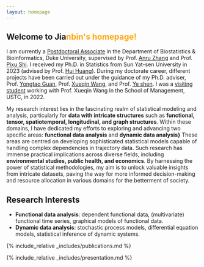 ```yaml
---
layout: homepage
---
```


## Welcome to Jia<n style="color: orange;">nbin's homepage!

I am currently a [Postdoctoral Associate](https://biostat.duke.edu/profile/jianbin-tan) in the Department of Biostatistics & Bioinformatics, Duke University, supervised by Prof. [Anru Zhang](https://anruzhang.github.io) and Prof. [Pixu Shi](https://pixushi.github.io). I received my Ph.D. in Statistics from Sun Yat-sen University in 2023 (advised by Prof. [Hui Huang](https://math.sysu.edu.cn/teacher/485)). During my doctorate career, different projects have been carried out under the guidance of my Ph.D. adviser, Prof. [Yongtao Guan](https://people.miami.edu/profile/yguan@miami.edu),  Prof. [Xueqin Wang](https://bs.ustc.edu.cn/english/profile.php?id=650), and Prof. [Ye shen](https://publichealth.uga.edu/faculty-member/ye-shen/). I was a [visiting student](https://statlab905.github.io/author/jianbin-tan/) working with Prof. Xueqin Wang in the School of Management, USTC, in 2022.

My research interest lies in the fascinating realm of statistical modeling and analysis, particularly for **data with intricate structures** such as **functional, tensor, spatiotemporal, longitudinal, and graph structures**. Within these domains, I have dedicated my efforts to exploring and advancing two specific areas: **functional data analysis** and **dynamic data analysis}** These areas are centred on developing sophisticated statistical models capable of handling complex dependencies in trajectory data. Such research has immense practical implications across diverse fields, including **environmental studies, public health, and economics**. By harnessing the power of statistical methodologies, my aim is to unlock valuable insights from intricate datasets, paving the way for more informed decision-making and resource allocation in various domains for the betterment of society.


## Research Interests

- **Functional data analysis**: dependent functional data, (multivariate) functional time series, graphical models of functional data.
- **Dynamic data analysis**: stochastic process models, differential equation models, statistical inference of dynamic systems.


{% include_relative _includes/publications.md %}

{% include_relative _includes/presentation.md %}  
